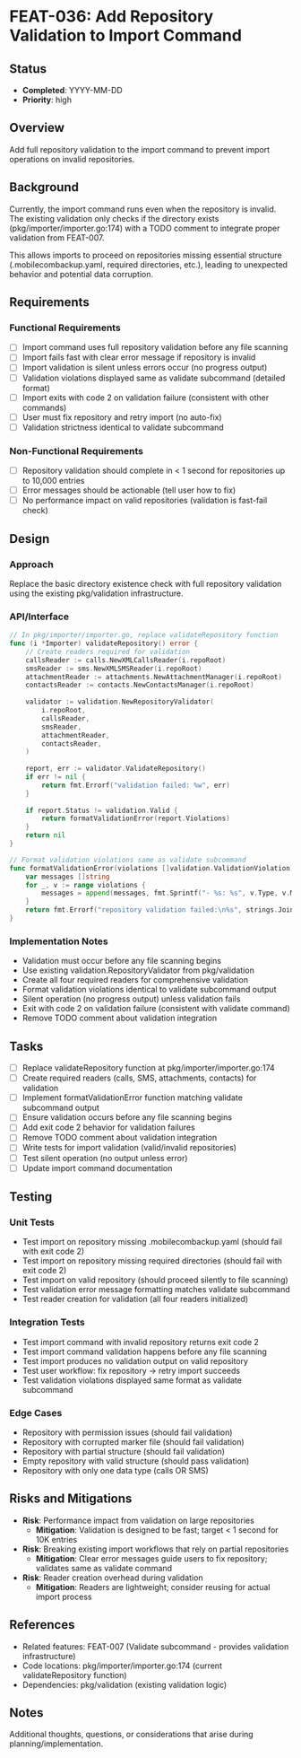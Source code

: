 # FEAT-036: Add Repository Validation to Import Command

## Status
- **Completed**: YYYY-MM-DD
- **Priority**: high

## Overview
Add full repository validation to the import command to prevent import operations on invalid repositories.

## Background
Currently, the import command runs even when the repository is invalid. The existing validation only checks if the directory exists (pkg/importer/importer.go:174) with a TODO comment to integrate proper validation from FEAT-007.

This allows imports to proceed on repositories missing essential structure (.mobilecombackup.yaml, required directories, etc.), leading to unexpected behavior and potential data corruption.

## Requirements
### Functional Requirements
- [ ] Import command uses full repository validation before any file scanning
- [ ] Import fails fast with clear error message if repository is invalid
- [ ] Import validation is silent unless errors occur (no progress output)
- [ ] Validation violations displayed same as validate subcommand (detailed format)
- [ ] Import exits with code 2 on validation failure (consistent with other commands)
- [ ] User must fix repository and retry import (no auto-fix)
- [ ] Validation strictness identical to validate subcommand

### Non-Functional Requirements
- [ ] Repository validation should complete in < 1 second for repositories up to 10,000 entries
- [ ] Error messages should be actionable (tell user how to fix)
- [ ] No performance impact on valid repositories (validation is fast-fail check)

## Design
### Approach
Replace the basic directory existence check with full repository validation using the existing pkg/validation infrastructure.

### API/Interface
```go
// In pkg/importer/importer.go, replace validateRepository function
func (i *Importer) validateRepository() error {
    // Create readers required for validation
    callsReader := calls.NewXMLCallsReader(i.repoRoot)
    smsReader := sms.NewXMLSMSReader(i.repoRoot)
    attachmentReader := attachments.NewAttachmentManager(i.repoRoot)
    contactsReader := contacts.NewContactsManager(i.repoRoot)
    
    validator := validation.NewRepositoryValidator(
        i.repoRoot,
        callsReader,
        smsReader,
        attachmentReader,
        contactsReader,
    )
    
    report, err := validator.ValidateRepository()
    if err != nil {
        return fmt.Errorf("validation failed: %w", err)
    }
    
    if report.Status != validation.Valid {
        return formatValidationError(report.Violations)
    }
    return nil
}

// Format validation violations same as validate subcommand
func formatValidationError(violations []validation.ValidationViolation) error {
    var messages []string
    for _, v := range violations {
        messages = append(messages, fmt.Sprintf("- %s: %s", v.Type, v.Message))
    }
    return fmt.Errorf("repository validation failed:\n%s", strings.Join(messages, "\n"))
}
```

### Implementation Notes
- Validation must occur before any file scanning begins
- Use existing validation.RepositoryValidator from pkg/validation
- Create all four required readers for comprehensive validation
- Format validation violations identical to validate subcommand output
- Silent operation (no progress output) unless validation fails
- Exit with code 2 on validation failure (consistent with validate command)
- Remove TODO comment about validation integration

## Tasks
- [ ] Replace validateRepository function at pkg/importer/importer.go:174
- [ ] Create required readers (calls, SMS, attachments, contacts) for validation
- [ ] Implement formatValidationError function matching validate subcommand output
- [ ] Ensure validation occurs before any file scanning begins
- [ ] Add exit code 2 behavior for validation failures
- [ ] Remove TODO comment about validation integration
- [ ] Write tests for import validation (valid/invalid repositories)
- [ ] Test silent operation (no output unless error)
- [ ] Update import command documentation

## Testing
### Unit Tests
- Test import on repository missing .mobilecombackup.yaml (should fail with exit code 2)
- Test import on repository missing required directories (should fail with exit code 2)
- Test import on valid repository (should proceed silently to file scanning)
- Test validation error message formatting matches validate subcommand
- Test reader creation for validation (all four readers initialized)

### Integration Tests
- Test import command with invalid repository returns exit code 2
- Test import command validation happens before any file scanning
- Test import produces no validation output on valid repository
- Test user workflow: fix repository → retry import succeeds
- Test validation violations displayed same format as validate subcommand

### Edge Cases
- Repository with permission issues (should fail validation)
- Repository with corrupted marker file (should fail validation)
- Repository with partial structure (should fail validation)
- Empty repository with valid structure (should pass validation)
- Repository with only one data type (calls OR SMS)

## Risks and Mitigations
- **Risk**: Performance impact from validation on large repositories
  - **Mitigation**: Validation is designed to be fast; target < 1 second for 10K entries
- **Risk**: Breaking existing import workflows that rely on partial repositories
  - **Mitigation**: Clear error messages guide users to fix repository; validates same as validate command
- **Risk**: Reader creation overhead during validation
  - **Mitigation**: Readers are lightweight; consider reusing for actual import process

## References
- Related features: FEAT-007 (Validate subcommand - provides validation infrastructure)
- Code locations: pkg/importer/importer.go:174 (current validateRepository function)
- Dependencies: pkg/validation (existing validation logic)

## Notes
Additional thoughts, questions, or considerations that arise during planning/implementation.
